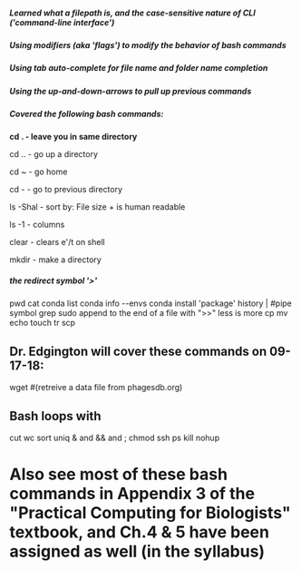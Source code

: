 
##### Learned what a filepath is, and the case-sensitive nature of CLI ('command-line interface')
##### Using modifiers (aka 'flags') to modify the behavior of bash commands
##### Using tab auto-complete for file name and folder name completion
##### Using the up-and-down-arrows to pull up previous commands
##### Covered the following bash commands:

**cd .  - leave you in same directory**

cd .. - go up a directory 

cd ~  - go home 

cd - - go to previous directory 

ls -Shal  - sort by: File size + is human readable   

ls -1 - columns 

clear - clears e'/t on shell 

mkdir - make a directory 

##### the redirect symbol '>'
pwd
cat
conda list
conda info --envs
conda install 'package'
history
| 	#pipe symbol
grep
sudo
append to the end of a file with ">>"
less is more
cp
mv
echo
touch
tr
scp
## Dr. Edgington will cover these commands on 09-17-18:
wget    #(retreive a data file from phagesdb.org)
## Bash loops with 
cut
wc
sort
uniq
& and && and ;
chmod
ssh
ps
kill
nohup	
# Also see most of these bash commands in Appendix 3 of the "Practical Computing for Biologists" textbook, and Ch.4 & 5 have been assigned as well (in the syllabus)
